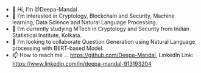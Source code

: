 - 👋 Hi, I’m @Deepa-Mandal
- 👀 I’m interested in Cryptology, Blockchain and Security, Machine learning, Data Science and Natural Language Processing.
- 🌱 I’m currently studying MTech in Cryptology and Security from Indian Statistical Institute, Kolkata.
- 💞️ I’m looking to collaborate Question Generation using Natural Language processing with BERT-based Model.
- 📫 How to reach me ... https://github.com/Deepa-Mandal, LinkedIn Link: https://www.linkedin.com/in/deepa-mandal-913193204

<!---
Deepa-Mandal/Deepa-Mandal is a ✨ special ✨ repository because its `README.md` (this file) appears on your GitHub profile.
You can click the Preview link to take a look at your changes.
--->
